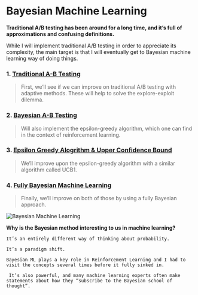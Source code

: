 # Bayesian Machine Learning

**Traditional A/B testing has been around for a long time, and it’s full of approximations and confusing definitions.**

While I will implement traditional A/B testing in order to appreciate its complexity, the main target is that I will eventually get to Bayesian machine learning way of doing things.

### 1. [Traditional A-B Testing](https://github.com/sourcecode369/bayesian-machine-learning/tree/master/Traditional%20AB%20Testing) 
> First, we’ll see if we can improve on traditional A/B testing with adaptive methods. These will help to solve the explore-exploit dilemma.

### 2. [Bayesian A-B Testing](https://www.github.com/sourcecode369)
> Will also implement the epsilon-greedy algorithm, which one can find in the context of reinforcement learning.

### 3. [Epsilon Greedy Alogrithm & Upper Confidence Bound](https://www.github.com/sourcecode369)
> We’ll improve upon the epsilon-greedy algorithm with a similar algorithm called UCB1.

### 4. [Fully Bayesian Machine Learning](https://www.github.com/sourcecode369)
> Finally, we’ll improve on both of those by using a fully Bayesian approach.

![Bayesian Machine Learning](http://blog.datumbox.com/wp-content/uploads/2013/09/bayesian_freshbiostats-770x484.png)

**Why is the Bayesian method interesting to us in machine learning?**

    It’s an entirely different way of thinking about probability.

    It’s a paradigm shift.

    Bayesian ML plays a key role in Reinforcement Learning and I had to visit the concepts several times before it fully sinked in.

     It’s also powerful, and many machine learning experts often make statements about how they “subscribe to the Bayesian school of thought”.
